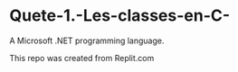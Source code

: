 # Quete-1.-Les-classes-en-C-
A Microsoft .NET programming language.

This repo was created from Replit.com
